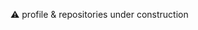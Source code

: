 ⚠ profile & repositories under construction

<!--- [![](https://i.imgur.com/1a76BYY.gif)]()

[![wakatime](https://wakatime.com/badge/user/bd8e3849-740c-4437-9b22-e9fdf8965e7b.svg?style=flat-square)](https://wakatime.com/@bd8e3849-740c-4437-9b22-e9fdf8965e7b)
